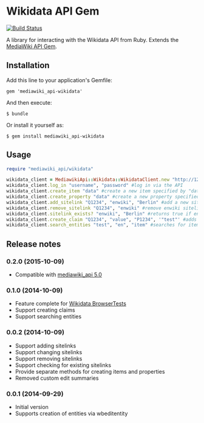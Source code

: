# Wikidata API Gem

[![Build Status](https://api.travis-ci.org/wmde/WikidataApiGem.png?branch=master)](http://travis-ci.org/wmde/WikidataApiGem)

A library for interacting with the Wikidata API from Ruby.
Extends the [MediaWiki API Gem](https://github.com/wikimedia/mediawiki-ruby-api).

## Installation

Add this line to your application's Gemfile:

    gem 'mediawiki_api-wikidata'

And then execute:

    $ bundle

Or install it yourself as:

    $ gem install mediawiki_api-wikidata

## Usage

```ruby
require "mediawiki_api/wikidata"

wikidata_client = MediawikiApi::Wikidata::WikidataClient.new "http://127.0.0.1/w/api.php" #instantiate new client
wikidata_client.log_in "username", "password" #log in via the API
wikidata_client.create_item "data" #create a new item specified by "data"
wikidata_client.create_property "data" #create a new property specified by "data"
wikidata_client.add_sitelink "Q1234", "enwiki", "Berlin" #add a new sitelink enwiki/Berlin to item Q1234
wikidata_client.remove_sitelink "Q1234", "enwiki" #remove enwiki sitelink from item Q1234
wikidata_client.sitelink_exists? "enwiki", "Berlin" #returns true if enwiki/Berlin sitelink exists, false otherwise
wikidata_client.create_claim "Q1234", "value", "P1234", '"test"' #adds claim with property P1234 and value "test" to item Q1234
wikidata_client.search_entities "test", "en", "item" #searches for items containing the string "test" in their english labels, descriptions and aliases
```

## Release notes

### 0.2.0 (2015-10-09)
- Compatible with [mediawiki_api 5.0](https://rubygems.org/gems/mediawiki_api/versions/0.5.0)

### 0.1.0 (2014-10-09)
- Feature complete for [Wikidata BrowserTests](https://github.com/wmde/WikidataBrowserTests)
- Support creating claims
- Support searching entities

### 0.0.2 (2014-10-09)

- Support adding sitelinks
- Support changing sitelinks
- Support removing sitelinks
- Support checking for existing sitelinks
- Provide separate methods for creating items and properties
- Removed custom edit summaries

### 0.0.1 (2014-09-29)

- Initial version
- Supports creation of entities via wbeditentity

